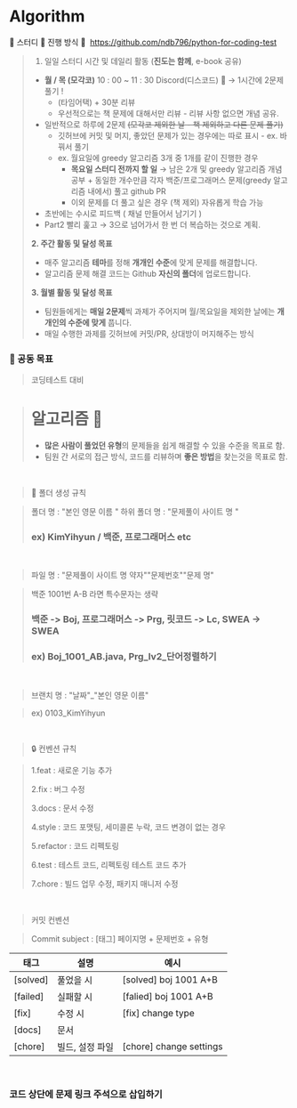 # Algorithm

📕 스터디
💭 진행 방식 👀 
https://github.com/ndb796/python-for-coding-test
> 1. 일일 스터디 시간 및 데일리 활동 (**진도는 함께**, e-book 공유)
> 
> - **월 / 목 (모각코)** 10 : 00 ~ 11 : 30 Discord(디스코드) 🧠 → 1시간에 2문제 풀기 !
>     - (타임어택) + 30분 리뷰
>     - 우선적으로는 책 문제에 대해서만 리뷰 - 리뷰 사항 없으면 개념 공유.
> - 일반적으로 하루에 2문제 ~~(모각코 제외한 날 - 책 제외하고 다른 문제 풀기)~~
>     - 깃허브에 커밋 및 머지, 좋았던 문제가 있는 경우에는 따로 표시 - ex. 바꿔서 풀기
>     - ex. 월요일에 greedy 알고리즘 3개 중 1개를 같이 진행한 경우
>         - **목요일 스터디 전까지 할 일** → 남은 2개 및 greedy 알고리즘 개념 공부 + 동일한 개수만큼 각자 백준/프로그래머스 문제(greedy 알고리즘 내에서) 풀고 github PR
>         - 이외 문제를 더 풀고 싶은 경우 (책 제외) 자유롭게 학습 가능
> - 초반에는 수시로 피드백 ( 채널 만들어서 남기기 )
> - Part2 빨리 훑고 → 3으로 넘어가서 한 번 더 복습하는 것으로 계획.
> 
> **2. 주간 활동 및 달성 목표**
> 
> - 매주 알고리즘 **테마**를 정해 **개개인 수준**에 맞게 문제를 해결합니다.
> - 알고리즘 문제 해결 코드는 Github **자신의 폴더**에 업로드합니다.
> 
> **3. 월별 활동 및 달성 목표**
> 
> - 팀원들에게는 **매일 2문제**씩 과제가 주어지며 월/목요일을 제외한 날에는 **개개인의 수준에 맞게** 풉니다.
> - 매일 수행한 과제를 깃허브에 커밋/PR, 상대방이 머지해주는 방식

### 💭 공동 목표

> 코딩테스트 대비
> 

> # 알고리즘 🏁
> 
> - **많은 사람이 풀었던 유형**의 문제들을 쉽게 해결할 수 있을 수준을 목표로 함.
> - 팀원 간 서로의 접근 방식, 코드를 리뷰하며 **좋은 방법**을 찾는것을 목표로 함.

<br>

> 💾 폴더 생성 규칙
> 

> 폴더 명 : "본인 영문 이름 "
하위 폴더 명 : "문제풀이 사이트 명 "
> 
> 
> ### ex) KimYihyun / 백준, 프로그래머스 etc
> 

<br>

> 파일 명 : "문제풀이 사이트 명 약자""문제번호""문제 명"
> 

> 백준 1001번 A-B 라면 특수문자는 생략
> 
> 
> ### 백준 -> Boj, 프로그래머스 -> Prg, 릿코드 -> Lc, SWEA -> SWEA
> 
> ### ex) Boj_1001_AB.java, Prg_lv2_단어정렬하기
> 

<br>

> 브랜치 명 : "날짜"_"본인 영문 이름"
> 

> ex) 0103_KimYihyun
> 

<br>

> 🔒 컨벤션 규칙
> 

> 1.feat : 새로운 기능 추가
> 
> 
> 2.fix : 버그 수정
> 
> 3.docs : 문서 수정
> 
> 4.style : 코드 포맷팅, 세미콜론 누락, 코드 변경이 없는 경우
> 
> 5.refactor : 코드 리펙토링
> 
> 6.test : 테스트 코드, 리펙토링 테스트 코드 추가
> 
> 7.chore : 빌드 업무 수정, 패키지 매니저 수정
> 

<br>

> 커밋 컨벤션
> 

> Commit subject : [태그] 페이지명 + 문제번호 + 유형
> 

| 태그 | 설명 | 예시 |
| --- | --- | --- |
| [solved] | 풀었을 시 | [solved] boj 1001 A+B |
| [failed] | 실패할 시 | [falied] boj 1001 A+B |
| [fix] | 수정 시 | [fix] change type |
| [docs] | 문서 |  |
| [chore] | 빌드, 설정 파일 | [chore] change settings |

<br>

### 코드 상단에 문제 링크 주석으로 삽입하기
